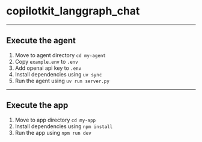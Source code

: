 # copilotkit_langgraph_chat
---

## Execute the agent
1. Move to agent directory `cd my-agent`
2. Copy `example.env` to `.env`
3. Add openai api key to `.env`
4. Install dependencies using `uv sync`
5. Run the agent using `uv run server.py`

---

## Execute the app
1. Move to app directory `cd my-app`
2. Install dependencies using `npm install`
3. Run the app using `npm run dev`


